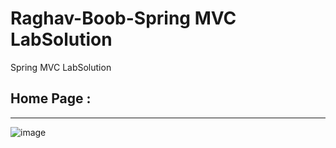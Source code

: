 # Raghav-Boob-Spring MVC LabSolution
Spring MVC LabSolution

## Home Page :
---
![image](https://user-images.githubusercontent.com/76401746/190912095-4b9d1a80-7de4-44c7-8b4c-4292498f7a12.png)

